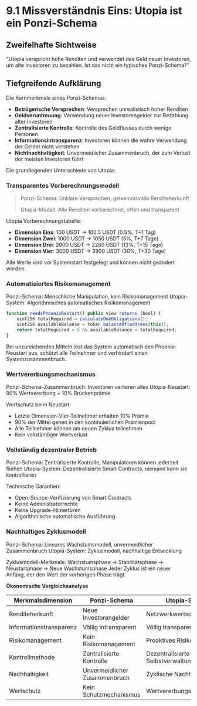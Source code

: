 # 9.1 Missverständnis Eins: Utopia ist ein Ponzi-Schema

## Zweifelhafte Sichtweise
"Utopia verspricht hohe Renditen und verwendet das Geld neuer Investoren, um alte Investoren zu bezahlen. Ist das nicht ein typisches Ponzi-Schema?"

## Tiefgreifende Aufklärung

Die Kernmerkmale eines Ponzi-Schemas:

- **Betrügerische Versprechen**: Versprechen unrealistisch hoher Renditen
- **Geldveruntreuung**: Verwendung neuer Investorengelder zur Bezahlung alter Investoren
- **Zentralisierte Kontrolle**: Kontrolle des Geldflusses durch wenige Personen
- **Informationsintransparenz**: Investoren können die wahre Verwendung der Gelder nicht verstehen
- **Nichtnachhaltigkeit**: Unvermeidlicher Zusammenbruch, der zum Verlust der meisten Investoren führt

Die grundlegenden Unterschiede von Utopia:

### Transparentes Vorberechnungsmodell
> Ponzi-Schema: Unklare Versprechen, geheimnisvolle Renditeherkunft
> 
> Utopia-Modell: Alle Renditen vorberechnet, offen und transparent

Utopia Vorberechnungstabelle:

- **Dimension Eins**: 100 USDT → 100.5 USDT (0.5%, T+1 Tag)
- **Dimension Zwei**: 1000 USDT → 1050 USDT (5%, T+7 Tage)
- **Dimension Drei**: 2000 USDT → 2260 USDT (13%, T+15 Tage)
- **Dimension Vier**: 3000 USDT → 3900 USDT (30%, T+30 Tage)

Alle Werte sind vor Systemstart festgelegt und können nicht geändert werden.

### Automatisiertes Risikomanagement

Ponzi-Schema: Menschliche Manipulation, kein Risikomanagement
Utopia-System: Algorithmisches automatisches Risikomanagement

```javascript
function needsPhoenixRestart() public view returns (bool) {
    uint256 totalRequired = calculateDueObligations();
    uint256 availableBalance = token.balanceOf(address(this));
    return totalRequired > 0 && availableBalance < totalRequired;
}
```

Bei unzureichenden Mitteln löst das System automatisch den Phoenix-Neustart aus, schützt alle Teilnehmer und verhindert einen Systemzusammenbruch.

### Wertvererbungsmechanismus

Ponzi-Schema-Zusammenbruch: Investoren verlieren alles
Utopia-Neustart: 90% Wertvererbung + 10% Brückenprämie

Wertschutz beim Neustart:

- Letzte Dimension-Vier-Teilnehmer erhalten 10% Prämie
- 90% der Mittel gehen in den kontinuierlichen Prämienpool
- Alle Teilnehmer können am neuen Zyklus teilnehmen
- Kein vollständiger Wertverlust

### Vollständig dezentraler Betrieb

Ponzi-Schema: Zentralisierte Kontrolle, Manipulatoren können jederzeit fliehen
Utopia-System: Dezentralisierte Smart Contracts, niemand kann sie kontrollieren

Technische Garantien:

- Open-Source-Verifizierung von Smart Contracts
- Keine Administratorrechte
- Keine Upgrade-Hintertüren
- Algorithmische automatische Ausführung

### Nachhaltiges Zyklusmodell

Ponzi-Schema: Lineares Wachstumsmodell, unvermeidlicher Zusammenbruch
Utopia-System: Zyklusmodell, nachhaltige Entwicklung

Zyklusmodell-Merkmale: Wachstumsphase → Stabilitätsphase → Neustartphase → Neue Wachstumsphase
Jeder Zyklus ist ein neuer Anfang, der den Wert der vorherigen Phase trägt.

**Ökonomische Vergleichsanalyse**

| Merkmalsdimension | Ponzi-Schema | Utopia-System |
|---------|---------|-----------|
| Renditeherkunft | Neue Investorengelder | Netzwerkwertschöpfung |
| Informationstransparenz | Völlig intransparent | Völlig transparent |
| Risikomanagement | Kein Risikomanagement | Proaktives Risikomanagement |
| Kontrollmethode | Zentralisierte Kontrolle | Dezentralisierte Selbstverwaltung |
| Nachhaltigkeit | Unvermeidlicher Zusammenbruch | Zyklische Nachhaltigkeit |
| Wertschutz | Kein Schutzmechanismus | Wertvererbungsmechanismus |